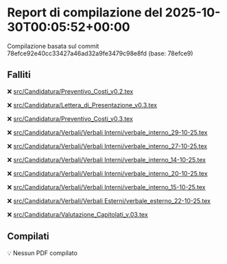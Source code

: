 # Report di compilazione del 2025-10-30T00:05:52+00:00

Compilazione basata sul commit 78efce92e40cc33427a46ad32a9fe3479c98e8fd (base: 78efce9)

## Falliti
❌ [src/Candidatura/Preventivo_Costi_v0.2.tex](https://github.com/sass0lino/DocuTex/actions/runs/18925546972)

❌ [src/Candidatura/Lettera_di_Presentazione_v0.3.tex](https://github.com/sass0lino/DocuTex/actions/runs/18925546972)

❌ [src/Candidatura/Preventivo_Costi_v0.3.tex](https://github.com/sass0lino/DocuTex/actions/runs/18925546972)

❌ [src/Candidatura/Verbali/Verbali Interni/verbale_interno_29-10-25.tex](https://github.com/sass0lino/DocuTex/actions/runs/18925546972)

❌ [src/Candidatura/Verbali/Verbali Interni/verbale_interno_27-10-25.tex](https://github.com/sass0lino/DocuTex/actions/runs/18925546972)

❌ [src/Candidatura/Verbali/Verbali Interni/verbale_interno_14-10-25.tex](https://github.com/sass0lino/DocuTex/actions/runs/18925546972)

❌ [src/Candidatura/Verbali/Verbali Interni/verbale_interno_20-10-25.tex](https://github.com/sass0lino/DocuTex/actions/runs/18925546972)

❌ [src/Candidatura/Verbali/Verbali Interni/verbale_interno_15-10-25.tex](https://github.com/sass0lino/DocuTex/actions/runs/18925546972)

❌ [src/Candidatura/Verbali/Verbali Esterni/verbale_esterno_22-10-25.tex](https://github.com/sass0lino/DocuTex/actions/runs/18925546972)

❌ [src/Candidatura/Valutazione_Capitolati_v.03.tex](https://github.com/sass0lino/DocuTex/actions/runs/18925546972)


## Compilati
💡 Nessun PDF compilato
